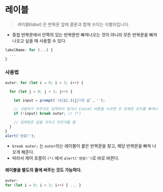# 레이블

> *레이블(label)* 은 반복문 앞에 콜론과 함께 쓰이는 식별자입니다.

- 중첩 반복문에서 안쪽의 있는 반복문만 빠져나오는 것이 아니라 모든 반복문을 빠져나오고 싶을 때 사용할 수 있다.

```javascript
labelName: for (...) {
  ...
}
```



### 사용법

```javascript
outer: for (let i = 0; i < 3; i++) {

  for (let j = 0; j < 3; j++) {

    let input = prompt(`(${i},${j})의 값`, '');

    // 사용자가 아무것도 입력하지 않거나 Cancel 버튼을 누르면 두 반복문 모두를 빠져나옵니다.
    if (!input) break outer; // (*)

    // 입력받은 값을 가지고 무언가를 함
  }
}
alert('완료!');
```

- `break outer;` 는 `outer`라는 레이블이 붙은 반복문을 찾고, 해당 반복문을 빠져 나오게 해준다.
- 따라서 제어 흐름이 `(*)` 에서 `alert('완료!')`로 바로 바뀐다.

#### 레이블을 별도의 줄에 써주는 것도 가능하다. 

```javascript
outer:
for (let i = 0; i < 3; i++) { ... }
```

